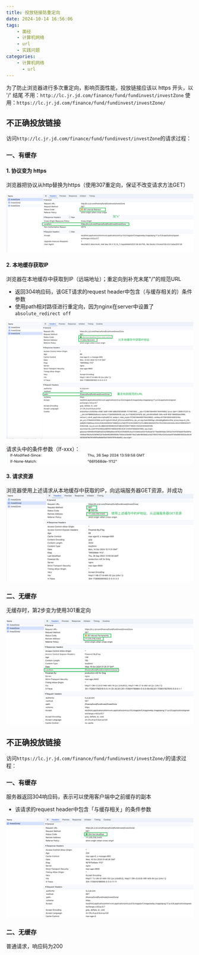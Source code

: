 ```yaml
---
title: 投放链接防重定向
date: 2024-10-14 16:56:06
tags:
    - 面经
    - 计算机网络
    - url
    - 实践问题
categories:
    - 计算机网络
      - url
---
```


为了防止浏览器进行多次重定向，影响页面性能，投放链接应该以 https 开头，以 '/' 结尾
不用：`http://lc.jr.jd.com/finance/fund/fundinvest/investZone`
使用：`https://lc.jr.jd.com/finance/fund/fundinvest/investZone/`

## 不正确投放链接

访问`http://lc.jr.jd.com/finance/fund/fundinvest/investZone`的请求过程：

### 一、有缓存

#### 1. 协议变为 https

浏览器把协议从http替换为https（使用307重定向，保证不改变请求方法GET）

![图1](../images/23/1.png)

#### 2. 本地缓存获取IP

浏览器在本地缓存中获取到IP（远端地址）；重定向到补充末尾"/"的规范URL

- 返回304响应码，该GET请求的request header中包含（与缓存相关的）条件参数
- 使用path相对路径进行重定向，因为nginx在server中设置了`absolute_redirect off`

![图2](../images/23/2.png)

请求头中的条件参数（If-xxx）：
![图3](../images/23/3.png)

#### 3. 请求资源

浏览器使用上述请求从本地缓存中获取的IP，向远端服务器GET资源，并成功
![图4](../images/23/4.png)

### 二、无缓存

无缓存时，第2步变为使用301重定向

![图5](../images/23/5.png)

## 不正确投放链接

访问`https://lc.jr.jd.com/finance/fund/fundinvest/investZone/`的请求过程：

### 一、有缓存

服务器返回304响应码，表示可以使用客户端中之前缓存的副本

- 该请求的request header中包含「与缓存相关」的条件参数

![图6](../images/23/6.png)

### 二、无缓存

普通请求，响应码为200
